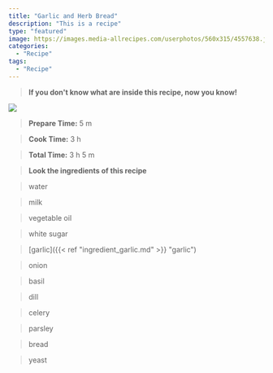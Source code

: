 ```yaml
---
title: "Garlic and Herb Bread"
description: "This is a recipe"
type: "featured"
image: https://images.media-allrecipes.com/userphotos/560x315/4557638.jpg
categories: 
  - "Recipe"
tags: 
  - "Recipe"
---
```



>**If you don't know what are inside this recipe, now you know!**

![](../images/Recipes-Banner.jpg)
> **Prepare Time:** 5 m


> **Cook Time:** 3 h


> **Total Time:** 3 h 5 m

> **Look the ingredients of this recipe**

> water

> milk

> vegetable oil

> white sugar

> [garlic]({{< ref "ingredient_garlic.md" >}} "garlic")

> onion

> basil

> dill

> celery

> parsley

> bread

> yeast

